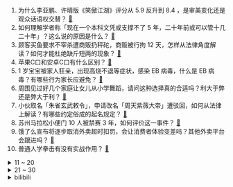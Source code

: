 1. 为什么李亚鹏、许晴版《笑傲江湖》评分从 5.9 反升到 8.4 ，是审美变化还是观众话语权交替？ [:link:](https://www.zhihu.com/question/542184775)
2. 如何理解学者称「现在一个本科文凭或支撑不了 5 年，二十年前或可以管十几二十年」？这么说的原因是什么？ [:link:](https://www.zhihu.com/question/1899154950673622575)
3. 顾客买鱼要求不宰杀遭商贩扔秤砣，商贩被行拘 12 天，怎样从法律角度解读？如何才能杜绝缺斤短两的现象？ [:link:](https://www.zhihu.com/question/1898703982794352552)
4. 苹果C口和安卓C口有什么区别？ [:link:](https://www.zhihu.com/question/646909743)
5. 1 岁宝宝被家人狂亲，出现高烧不退等症状，感染 EB 病毒，什么是 EB 病毒？有哪些行为家长应避免？ [:link:](https://www.zhihu.com/question/1897632800481435984)
6. 周围见过好几个家庭让女儿从小学舞蹈，请问这种选择真的合适吗？利大于弊还是弊大于利？ [:link:](https://www.zhihu.com/question/15572969148)
7. 小伙取名「朱雀玄武敕令」，申请改名「周天紫薇大帝」遭驳回，如何从法律上解读？有哪些约定俗成的起名规定？ [:link:](https://www.zhihu.com/question/1899124986742043238)
8. 苏州马拉松小便门 10 人被禁赛 3 年，如何评价这一事件？ [:link:](https://www.zhihu.com/question/1899032893747099094)
9. 饿了么宣布将逐步取消外卖超时扣罚，会让消费者体验变差吗？其他外卖平台会跟进吗？ [:link:](https://www.zhihu.com/question/1899228774433781373)
10. 普通人学拳击有没有实战作用？ [:link:](https://www.zhihu.com/question/1894558562346320979)
<details>
<summary>11 ~ 20</summary>

11. 巴印在克什米尔发生交火，巴防长称两国或爆发「全面战争」，当地局势如何？爆发全面战争的可能性有多大？ [:link:](https://www.zhihu.com/question/1899166570804115442)
12. 青藏铁路为什么是单线设计？ [:link:](https://www.zhihu.com/question/598665125)
13. 为什么电路的阻抗计算中用到了数学中的复数？ [:link:](https://www.zhihu.com/question/653997286)
14. 中共中央政治局召开会议，强调适时降准降息，提高中低收入群体收入，大力发展服务消费，释放了什么信号？ [:link:](https://www.zhihu.com/question/1899099045215045256)
15. 为什么称呼「外卖小哥」「快递小哥」「京东小哥」而不是「大哥」？ [:link:](https://www.zhihu.com/question/1898667575707153915)
16. 继加州后，美国又有 11 州起诉特朗普政府滥用关税政策「违法」，哪些信息值得关注？ [:link:](https://www.zhihu.com/question/1898698926007230643)
17. 《人民的名义》中如果赵瑞龙一开始就付 4500 万息事宁人是不是就没后面的事了？ [:link:](https://www.zhihu.com/question/58848165)
18. 澳大利亚扑杀 750 只考拉，因野火将栖息地烧毁，为何不救助而是扑杀？还有其他办法吗？ [:link:](https://www.zhihu.com/question/1898913754600708018)
19. 埃隆 · 马斯克和斯科特 · 贝森特在白宫就美国国税局相关问题爆发激烈争吵，背后的原因是什么？ [:link:](https://www.zhihu.com/question/1898742059784992190)
20. 如何评价深圳南山实验麒麟二中校长设计的「化学麻将」？这对提高学生学习兴趣和效果有多大帮助？ [:link:](https://www.zhihu.com/question/1898451330474947120)
</details>
<details>
<summary>21 ~ 30</summary>

21. 如何评价原神和脉动的联动? [:link:](https://www.zhihu.com/question/1899174685586989594)
22. 中国历史上最强武力（指个人武力）武将是哪位？ [:link:](https://www.zhihu.com/question/593575097)
23. 在人类进化的过程中保留了头发，是否说明生命演进不仅是功能性的，同时也兼顾了观赏性？ [:link:](https://www.zhihu.com/question/1898180827717797442)
24. 张继科驳斥雨果「昙花一现」论调，称其成绩一届比一届好，夺冠说明绝对实力，如何看待他这言论？ [:link:](https://www.zhihu.com/question/1899049985120624845)
25. 如何看待比亚迪2024年利润分配方案调整，拟每10股分红39.74元，再送红股8股、转增12股？ [:link:](https://www.zhihu.com/question/1898142485450068509)
26. 卤鹅哥回应上海车展投喂周鸿祎，「想宣传荣昌卤鹅，行为有些不妥」，他的行为存在哪些问题？ [:link:](https://www.zhihu.com/question/1898782554867331466)
27. 中国有可能同时成为最大生产国和最大消费国吗？ [:link:](https://www.zhihu.com/question/1898704682098099241)
28. 新加坡水獭大规模「黑帮火并」持续爆发十多年，这么可爱的动物，战斗力为什么如此爆表？ [:link:](https://www.zhihu.com/question/1897981755551609311)
29. 男子全职带娃患产后抑郁现已离婚，如何看待此事？产后抑郁怎么预防？产生抑郁如何应对？ [:link:](https://www.zhihu.com/question/1898311003843860412)
30. 网文写到中期容易崩盘，如何避免战力膨胀和剧情注水？有哪些实用的节奏把控技巧？ [:link:](https://www.zhihu.com/question/1894818170197496956)
</details><details>
<summary>bilibili</summary>

</details>
